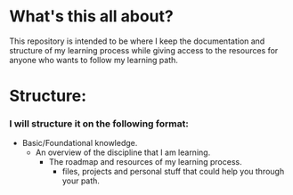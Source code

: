 # What's this all about?
This repository is intended to be where I keep the documentation and structure of my learning process while giving access to the resources for anyone who wants to follow my learning path.
# Structure:
### I will structure it on the following format: 
* Basic/Foundational knowledge.
  * An overview of the discipline that I am learning.
    * The roadmap and resources of my learning process.
      * files, projects and personal stuff that could help you through your path. 
